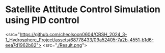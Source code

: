 # Satellite Attitude Control Simulation using PID control

<src="https://github.com/cheolsoon0604/CBSH_2024_3-1_Hydrosphere_Project/assets/68778433/09a52405-7a2b-4551-b1d6-eea7d1962b82">
<src="[./Result.png](https://github.com/cheolsoon0604/CBSH_2024_3-1_Hydrosphere_Project/blob/master/Result.png)">
